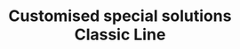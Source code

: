 --- 
title  : " Customised special solutions Classic Line"
category   : "Sanding units for CNC machines"
headline   : " "
short_desc : " Nothing? We will help you! "
long_desc : " "
img   : "/images/sonder-4.png"
series : "/benz/wood/woodtoolingtechnologies/sandingunits/"
link : "customspcl"
---